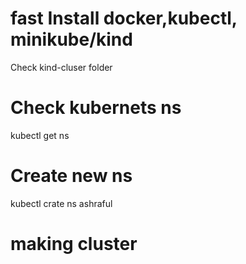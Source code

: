# fast Install docker,kubectl, minikube/kind  
Check kind-cluser folder 
# Check kubernets ns 
kubectl get ns
# Create new ns 
kubectl crate ns ashraful
# making cluster 
